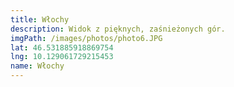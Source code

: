 ```yaml
---
title: Włochy
description: Widok z pięknych, zaśnieżonych gór.
imgPath: /images/photos/photo6.JPG
lat: 46.531885918869754
lng: 10.129061729215453
name: Włochy
---
```

